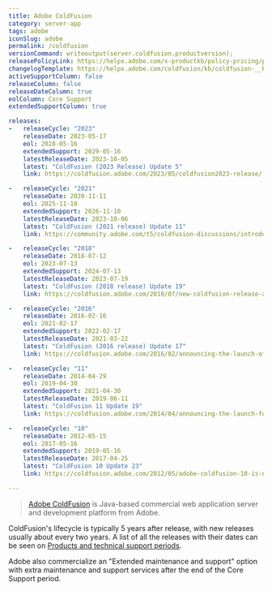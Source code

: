 ```yaml
---
title: Adobe ColdFusion
category: server-app
tags: adobe
iconSlug: adobe
permalink: /coldfusion
versionCommand: writeoutput(server.coldfusion.productversion);
releasePolicyLink: https://helpx.adobe.com/x-productkb/policy-pricing/policy_enterprise_lifecycle.html
changelogTemplate: https://helpx.adobe.com/coldfusion/kb/coldfusion-__RELEASE_CYCLE__-updates.html
activeSupportColumn: false
releaseColumn: false
releaseDateColumn: true
eolColumn: Core Support
extendedSupportColumn: true

releases:
-   releaseCycle: "2023"
    releaseDate: 2023-05-17
    eol: 2028-05-16
    extendedSupport: 2029-05-16
    latestReleaseDate: 2023-10-05
    latest: "ColdFusion (2023 Release) Update 5"
    link: https://coldfusion.adobe.com/2023/05/coldfusion2023-release/

-   releaseCycle: "2021"
    releaseDate: 2020-11-11
    eol: 2025-11-10
    extendedSupport: 2026-11-10
    latestReleaseDate: 2023-10-06
    latest: "ColdFusion (2021 release) Update 11"
    link: https://community.adobe.com/t5/coldfusion-discussions/introducing-adobe-coldfusion-2021-release/m-p/11585468

-   releaseCycle: "2018"
    releaseDate: 2018-07-12
    eol: 2023-07-13
    extendedSupport: 2024-07-13
    latestReleaseDate: 2023-07-19
    latest: "ColdFusion (2018 release) Update 19"
    link: https://coldfusion.adobe.com/2018/07/new-coldfusion-release-adds-performance-monitoring-toolset-for-measuring-monitoring-and-managing-high-performing-web-apps/

-   releaseCycle: "2016"
    releaseDate: 2016-02-16
    eol: 2021-02-17
    extendedSupport: 2022-02-17
    latestReleaseDate: 2021-03-22
    latest: "ColdFusion (2016 release) Update 17"
    link: https://coldfusion.adobe.com/2016/02/announcing-the-launch-of-the-newest-version-of-coldfusion-adobe-coldfusion-2016-release/

-   releaseCycle: "11"
    releaseDate: 2014-04-29
    eol: 2019-04-30
    extendedSupport: 2021-04-30
    latestReleaseDate: 2019-06-11
    latest: "ColdFusion 11 Update 19"
    link: https://coldfusion.adobe.com/2014/04/announcing-the-launch-for-coldfusion-11-and-coldfusion-builder-3/

-   releaseCycle: "10"
    releaseDate: 2012-05-15
    eol: 2017-05-16
    extendedSupport: 2019-05-16
    latestReleaseDate: 2017-04-25
    latest: "ColdFusion 10 Update 23"
    link: https://coldfusion.adobe.com/2012/05/adobe-coldfusion-10-is-now-available/

---
```


> [Adobe ColdFusion](https://www.adobe.com/products/coldfusion-family.html) is Java-based commercial
> web application server and development platform from Adobe.

ColdFusion's lifecycle is typically 5 years after release, with new releases usually about every two
years. A list of all the releases with their dates can be seen on
[Products and technical support periods](https://helpx.adobe.com/support/programs/eol-matrix.html).

Adobe also commercialize an "Extended maintenance and support" option with extra maintenance and
support services after the end of the Core Support period.
